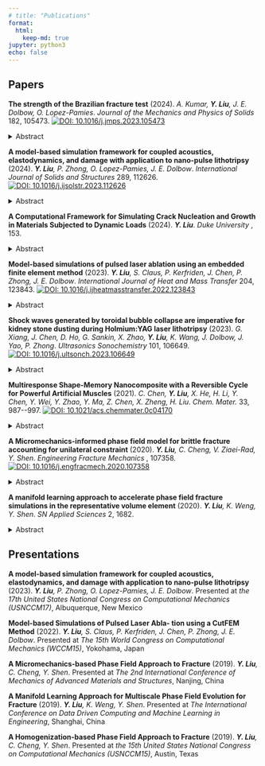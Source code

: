 ```yaml
---
# title: "Publications"
format: 
  html:
    keep-md: true
jupyter: python3
echo: false
---
```



## Papers
**The strength of the Brazilian fracture test** (2024). *A. Kumar, **Y. Liu**, J. E. Dolbow, O. Lopez-Pamies*. *Journal of the Mechanics and Physics of Solids* 182, 105473.
[![DOI: 10.1016/j.jmps.2023.105473](https://img.shields.io/badge/DOI-10.1016/j.jmps.2023.105473-blue.svg)](https://doi.org/10.1016/j.jmps.2023.105473)

<details>
<summary>Abstract</summary>
Since its introduction in the 1940s until present times, the so-called Brazilian test has been embraced by practitioners worldwide as a method of choice to indirectly measure the tensile strength of concrete, rocks, and other materials with a large compressive strength relative to their tensile strength. This is because of the ease that the test affords in both the preparation of the specimen (a circular disk) and the application of the loads (two platens compressing the specimen between them). Yet, this practical advantage has to be tempered by the fact that the observations from a Brazilian test — being an indirect experiment in the sense that it involves not uniform uniaxial tension but non-uniform triaxial stress states throughout the specimen —have to be appropriately interpreted to be useful. The main objective of this paper is to carry out a complete quantitative analysis of where and when fracture nucleates and propagates in a Brazilian test and thereby establish how to appropriately interpret its results. We do so by deploying the phase-field fracture theory of Kumar et al. (2020), which has been recently established as a complete theory of fracture capable of accurately describing the nucleation and propagation of cracks in linear elastic brittle materials under arbitrary quasistatic loading conditions. The last section of this paper puts forth a new protocol to deduce the tensile strength of a material from a Brazilian test that improves on the current ISRM and ASTM standards.
</details>
        

**A model-based simulation framework for coupled acoustics, elastodynamics, and damage with application to nano-pulse lithotripsy** (2024). ***Y. Liu**, P. Zhong, O. Lopez-Pamies, J. E. Dolbow*. *International Journal of Solids and Structures* 289, 112626.
[![DOI: 10.1016/j.ijsolstr.2023.112626](https://img.shields.io/badge/DOI-10.1016/j.ijsolstr.2023.112626-blue.svg)](https://doi.org/10.1016/j.ijsolstr.2023.112626)

<details>
<summary>Abstract</summary>
We develop a model for solid objects surrounded by a fluid that accounts for the possibility of acoustic pressures giving rise to damage on the surface of the solid. The propagation of an acoustic pressure in the fluid domain is modeled by the acoustic wave equation. On the other hand, the response of the solid is described by linear elastodynamics coupled with a gradient damage model, one that is based on a cohesive-type phasefield description of fracture. The interaction between the acoustic pressure and the deformation and damage of the solid are represented by transmission conditions at the fluid–solid interface. The resulting governing equations are discretized using a finite-element/finite-difference method that pays particular attention to the spatial and temporal scales that need to be resolved. Results from model-based simulations are provided for a benchmark problem as well as for recent experiments in nano-pulse lithotripsy. A parametric study is performed to illustrate how damage develops in response to the driving force (magnitude and location of the acoustic source) as a function of the fracture resistance of the solid. The results are shown to be qualitatively consistent with experimental observations for the location and size of the damage fields on the solid surface. A study of limiting cases also suggests that both the threshold for damage and the critical fracture energy are important to consider in order to capture the transition from damage initiation to complete localization. A low-cycle fatigue model is proposed that degrades the fracture resistance of the solid as a function of accumulated tensile strain energy, and it is shown to be capable of capturing damage localization in simulations of multi-pulse nano-pulse lithotripsy.
</details>
        

**A Computational Framework for Simulating Crack Nucleation and Growth in Materials Subjected to Dynamic Loads** (2024). ***Y. Liu***. *Duke University* , 153.

<details>
<summary>Abstract</summary>
Understanding dynamic fracture is essential for predicting the structural integrity and lifespan of engineering components, especially in critical fields like aerospace, civil engineering, and materials manufacturing. Dynamic fracture involves crack propagation under rapid loading conditions, where the loading rate impacts the fracture process. Dynamic fracture is particularly important in scenarios such as impact, fragmentation, and high-speed machining, where materials are subjected to sudden and extreme forces. Both crack nucleation and propagation are crucial in dynamic fracture. The precise conditions under which cracks nucleate is the key to predict failure onset and implementing preventive measures. Once a crack has nucleated, its propagation under dynamic loading is also challenging due to complex stress wave interactions and inertial effects that influence the crack path and speed. Traditional fracture analysis methods often struggle to accurately predict crack behavior under these dynamic conditions.The research presented in this dissertation aims to address the aforementioned challenges. A unified computational framework is developed to simulate both crack nucleation and growth under dynamic loads. In essence, a phase-field model designed for fracture under quasi-static loading conditions is extended to account for dynamic fracture. The framework accounts for an arbitrary material strength surface through an external driving force in the evolution equation for the phase field. The framework is appealing because it models arbitrary material strength without compromising Griffith's criterion. The developed computational framework has been validated against a broad range of experimental observations, demonstrating the importance of accurately representing material strength. A complete analysis of fracture nucleation and propagation during the Brazilian test is presented; the framework also simulates coupled acoustics, elastodynamics, and damage with application to nano-pulse lithotripsy; and the framework has been validated against the impact experiments by Kalthoff and Winkler, a dynamic version of the Brazilian fracture test, and a recent experiment investigating crack initiation, propagation, and branching in soda-lime glass specimens.
</details>
        

**Model-based simulations of pulsed laser ablation using an embedded finite element method** (2023). ***Y. Liu**, S. Claus, P. Kerfriden, J. Chen, P. Zhong, J. E. Dolbow*. *International Journal of Heat and Mass Transfer* 204, 123843.
[![DOI: 10.1016/j.ijheatmasstransfer.2022.123843](https://img.shields.io/badge/DOI-10.1016/j.ijheatmasstransfer.2022.123843-blue.svg)](https://doi.org/10.1016/j.ijheatmasstransfer.2022.123843)

<details>
<summary>Abstract</summary>
A model of thermal ablation with application to multi-pulsed laser lithotripsy is presented. The approach is based on a one-sided Stefan-Signorini model for thermal ablation, and relies on a level-set function to represent the moving interface between the solid phase and a fictitious gas phase (representing the ablated material). The model is discretized with an embedded finite element method, wherein the interface geometry can be arbitrarily located relative to the background mesh. Nitsche's method is adopted to impose the Signorini condition on the moving interface. A bound constraint is also imposed to deal with thermal shocks that can arise during representative simulations of pulsed ablation with high-power lasers. We report simulation results based on experiments for pulsed laser ablation of wet BegoStone samples treated in air, where Begostone has been used as a phantom material for kidney stone. The model is calibrated against experimental measurements by adjusting the percentage of incoming laser energy absorbed at the surface of the stone sample. Simulation results are then validated against experimental observations for the crater area, volume, and geometry as a function of laser pulse energy and duration. Our studies illustrate how the spreading of the laser beam from the laser fiber tip with concomitantly reduced incident laser irradiance on the damaged crater surface explains trends in both the experimental observations and the model-based simulation results.
</details>
        

**Shock waves generated by toroidal bubble collapse are imperative for kidney stone dusting during Holmium:YAG laser lithotripsy** (2023). *G. Xiang, J. Chen, D. Ho, G. Sankin, X. Zhao, **Y. Liu**, K. Wang, J. Dolbow, J. Yao, P. Zhong*. *Ultrasonics Sonochemistry* 101, 106649.
[![DOI: 10.1016/j.ultsonch.2023.106649](https://img.shields.io/badge/DOI-10.1016/j.ultsonch.2023.106649-blue.svg)](https://doi.org/10.1016/j.ultsonch.2023.106649)

<details>
<summary>Abstract</summary>
Holmium:yttrium-aluminum-garnet (Ho:YAG) laser lithotripsy (LL) has been the treatment of choice for kidney stone disease for more than two decades, yet the mechanisms of action are not completely clear. Besides photothermal ablation, recent evidence suggests that cavitation bubble collapse is pivotal in kidney stone dusting when the Ho:YAG laser operates at low pulse energy (Ep) and high frequency (F). In this work, we perform a comprehensive series of experiments and modelbased simulations to dissect the complex physical processes in LL. Under clinically relevant dusting settings (Ep = 0.2 J, F = 20 Hz), our results suggest that majority of the irradiated laser energy ({\textgreater}90 \%) is dissipated by heat generation in the fluid surrounding the fiber tip and the irradiated stone surface, while only about 1 \% may be consumed for photothermal ablation, and less than 0.7 \% is converted into the potential energy at the maximum bubble expansion. We reveal that photothermal ablation is confined locally to the laser irradiation spot, whereas cavitation erosion is most pronounced at a fiber tip-stone surface distance about 0.5 mm where multi foci ring-like damage outside the thermal ablation zone is observed. The cavitation erosion is caused by the progressively intensified collapse of jetinduced toroidal bubble near the stone surface ({\textless}100 μm), as a result of Raleigh-Taylor and Richtmyer-Meshkov instabilities. The ensuing shock wave-stone interaction and resultant leaky Rayleigh waves on the stone surface may lead to dynamic fatigue and superficial material removal under repeated bombardments of toroidal bubble collapses during dusting procedures in LL.
</details>
        

**Multiresponse Shape-Memory Nanocomposite with a Reversible Cycle for Powerful Artificial Muscles** (2021). *C. Chen, **Y. Liu**, X. He, H. Li, Y. Chen, Y. Wei, Y. Zhao, Y. Ma, Z. Chen, X. Zheng, H. Liu*. *Chem. Mater.* 33, 987--997.
[![DOI: 10.1021/acs.chemmater.0c04170](https://img.shields.io/badge/DOI-10.1021/acs.chemmater.0c04170-blue.svg)](https://doi.org/10.1021/acs.chemmater.0c04170)

<details>
<summary>Abstract</summary>
In the ﬁeld of bionic soft robots and microrobots, artiﬁcial muscle materials have exhibited unique potential for cutting-edge applications. However, current mainstream thermal-responsive artiﬁcial muscles based on semicrystalline polymers (SCPs), despite their excellent physical properties, suﬀer from the limitation of environmental stimuli in practice, while their photodriven counterparts adopting liquid crystal elastomers (LCEs) lack ductility. Herein, a novel multifunctional programmable artiﬁcial muscle with a unique patch-sewing structure formed by π−π stacking between azobenzene groups was designed, which combined the advantages of SCPs and LCEs. The nanocomposite demonstrated a unique combination between artiﬁcial muscle performance (46.5 times the energy density and 26.6 times the power density of human skeletal muscles) and programmability (274.84\% strain and 100\% shape-memory recovery rate within 1 s). Meanwhile, coupling the photoisomerization of azobenzene and the photothermal conversion of gold nanorods, the cycle of deformation triggered by ultraviolet light and restoring by infrared light could be accomplished rapidly within 30 s. A COMSOL Multiphysics model was established and the corresponding ﬁnite element analysis veriﬁed the photoactuation and captured the general principle of light initiation in elastomers. These demonstrate that the multifunctional programmable elastomer is promising for artiﬁcial muscle applications, especially for photoinduced actuation.
</details>
        

**A Micromechanics-informed phase field model for brittle fracture accounting for unilateral constraint** (2020). ***Y. Liu**, C. Cheng, V. Ziaei-Rad, Y. Shen*. *Engineering Fracture Mechanics* , 107358.
[![DOI: 10.1016/j.engfracmech.2020.107358](https://img.shields.io/badge/DOI-10.1016/j.engfracmech.2020.107358-blue.svg)](https://doi.org/10.1016/j.engfracmech.2020.107358)

<details>
<summary>Abstract</summary>
We propose a new direction-dependent model for the unilateral constraint involved in the phase field approach to fracture and also in the continuous damage mechanics models. The construction of this phase field model is informed by micromechanical modeling through the homogenization theory, where the representative volume element (RVE) has a planar crack in the center. The proposed model is made closely match the response of the RVE, including the frictionless self-contact condition. This homogenization approach allows to identify a direction-dependent phase field model with the tension-compression split obtained from cracked microstructures. One important feature of the proposed model is that unlike most other models, the material degradation is consistently determined without artificial assumptions or ad hoc parameters with no physical interpretation, thus, a more realistic modeling is resulted. With standard tests such as uniaxial loadings, three-point bending, simple shear, and through-crack tests, the proposed model predicts reasonable crack paths. Moreover, with the RVE response as a benchmark, the proposed model gives rise to an accurate stress-strain curve under shear loads, more accurate than most existing models.
</details>
        

**A manifold learning approach to accelerate phase field fracture simulations in the representative volume element** (2020). ***Y. Liu**, K. Weng, Y. Shen*. *SN Applied Sciences* 2, 1682.

<details>
<summary>Abstract</summary>
The multiscale simulation of heterogeneous materials is a popular and important subject in solid mechanics and materials science due to the wide application of composite materials. However, the classical FE$^2$ (finite element$^2$) scheme can be costly, especially when the microproblem is nonlinear. In this paper, we consider the case when the microproblem is the phase field formulation for fracture. We adopt the locally linear embedding (LLE) manifold learning approach, a method for non-linear dimension reduction, to extract the manifold that contains a collection of phase-field-represented initial microcrack patterns in the representative volume element (RVE). Then the output data corresponding to any other microcrack pattern, e.g., the evolved phase field at a fixed load, can be accurately reconstructed using the learned manifold with minimum computation. The method has two features: a minimum number of parameters for the scheme, and an input-specific error bar. The latter feature enables an adaptive strategy for any new input on whether to use the proposed, less expensive reconstruction, or to use an accurate but costly high-fidelity computation instead.
</details>
        

## Presentations
**A model-based simulation framework for coupled acoustics, elastodynamics, and damage with application to nano-pulse lithotripsy** (2023). ***Y. Liu**, P. Zhong, O. Lopez-Pamies, J. E. Dolbow*.  Presented at *the 17th United States National Congress on Computational Mechanics (USNCCM17)*, Albuquerque, New Mexico

**Model-based Simulations of Pulsed Laser Abla- tion using a CutFEM Method** (2022). ***Y. Liu**, S. Claus, P. Kerfriden, J. Chen, P. Zhong, J. E. Dolbow*.  Presented at *The 15th World Congress on Computational Mechanics (WCCM15)*, Yokohama, Japan

**A Micromechanics-based Phase Field Approach to Fracture** (2019). ***Y. Liu**, C. Cheng, Y. Shen*.  Presented at *The 2nd International Conference of Mechanics of Advanced Materials and Structures*, Nanjing, China

**A Manifold Learning Approach for Multiscale Phase Field Evolution for Fracture** (2019). ***Y. Liu**, K. Weng, Y. Shen*.  Presented at *The International Conference on Data Driven Computing and Machine Learning in Engineering*, Shanghai, China

**A Homogenization-based Phase Field Approach to Fracture** (2019). ***Y. Liu**, C. Cheng, Y. Shen*.  Presented at *the 15th United States National Congress on Computational Mechanics (USNCCM15)*, Austin, Texas



